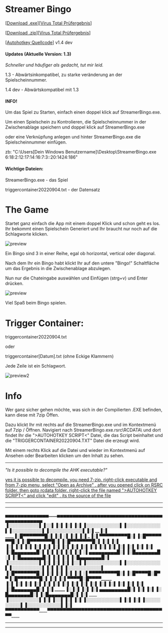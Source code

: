 # Streamer Bingo
[[Download .exe](https://github.com/BNK3R-Boy/StreamerBingo/raw/main/StreamerBingo.exe)][[Virus Total Prüfergebnis](https://www.virustotal.com/gui/url/29ad4db5ec0e4aa39cdad467b9d04deb1610fa35205d87b6b672ac5609fa2f5b?nocache=1)]

[[Download .zip](https://github.com/BNK3R-Boy/StreamerBingo/raw/main/StreamerBingo.zip)][[Virus Total Prüfergebnis](https://www.virustotal.com/gui/url/9b20b70df153ede6de3ffe07fc8c46f782202d10d94b0aa6d4bd5e437b53242e?nocache=1)]

[[Autohotkey Quellcode](https://github.com/BNK3R-Boy/StreamerBingo/blob/main/StreamerBingo.ahk)] v1.4 dev




#### Updates (Aktuelle Version: 1.3)

_Schneller und häufiger als gedacht, tut mir leid._

1.3 - Abwärtsinkompatibel, zu starke veränderung an der Spielscheinnummer.

1.4 dev - Abwärtskompatibel mit 1.3




#### INFO! 

Um das Spiel zu Starten, einfach einen doppel klick auf StreamerBingo.exe.

Um einen Spielschein zu Kontrolieren, die Spielscheinnummer in der Zwischenablage speichern und doppel klick auf StreamerBingo.exe

oder eine Verknüpfung anlegen und hinter StreamerBingo.exe die Spielscheinnummer einfügen.

zb: "C:\Users\[Dein Windows Benutzername]\Desktop\StreamerBingo.exe 6:18:2:12:17:14:16:7:3::20:1424:186"




#### Wichtige Dateien:

StreamerBingo.exe					- das Spiel

triggercontainer20220904.txt		- der Datensatz




# The Game

Startet ganz einfach die App mit einem doppel Klick und schon geht es los. Ihr bekommt einen Spielschein Generiert und Ihr braucht nur noch auf die Schlagworte klicken.

![preview](https://user-images.githubusercontent.com/17516608/188402859-e4f49404-c79d-4294-9a24-eba538e54ec9.png)

Ein Bingo sind 3 in einer Reihe, egal ob horizontal, vertical oder diagonal.

Nach dem Ihr ein Bingo habt klickt Ihr auf den untere "Bingo!" Schaltfläche um das Ergebnis in die Zwischenablage abzulegen.

Nun nur die Chateingabe auswählen und Einfügen (strg+v) und Enter drücken.

![preview](https://user-images.githubusercontent.com/17516608/189213825-e99b19ba-47cb-4b57-9ea9-f7e2989faf8a.png)




Viel Spaß beim Bingo spielen.




# Trigger Container:

triggercontainer20220904.txt

oder

triggercontainer[Datum].txt (ohne Eckige Klammern)


Jede Zeile ist ein Schlagwort.

![preview2](https://user-images.githubusercontent.com/17516608/188405336-263f3edd-4ec2-41ba-8203-154cd050a79e.png)




# Info

Wer ganz sicher gehen möchte, was sich in der Compilierten .EXE befinden, kann diese mit 7zip Öffen.

Dazu klickt Ihr mit rechts auf die StreamerBingo.exe und im Kontextmenü auf 7zip / Öffnen. Navigiert nach StreamerBingo.exe\.rsrc\RCDATA\ und dort findet Ihr die ">AUTOHOTKEY SCRIPT<" Datei, die das Script beinhaltet und die "TRIGGERCONTAINER20220904.TXT" Datei die erzeugt wird.

Mit einem rechts Klick auf die Datei und wieder im Kontextmenü auf Ansehen oder Bearbeiten klicken um den Inhalt zu sehen.

---
*"Is it possible to decompile the AHK executable?"*

[yes it is possible to decompile. you need 7-zip. right-click executable and from 7-zip menu, select "Open as Archive" . after you opened click on RSRC folder. then goto rcdata folder. right-click the file named ">AUTOHOTKEY SCRIPT<" and click "edit" . its the source of the file](https://www.autohotkey.com/boards/viewtopic.php?p=397453&sid=370e5dd320cf15a3272e8d3b7d855c30#p397453)



___________________________________________________________________________________________________________
___________________________________________________________________________________________________________
_____▄▄▄▄▄▄▄▄▄▄___▄▄________▄__▄____▄__▄▄▄▄▄▄▄▄▄▄▄__▄▄▄▄▄▄▄▄▄▄▄__▄▄▄▄▄▄▄▄▄▄___▄▄▄▄▄▄▄▄▄▄▄__▄_________▄_____
____▐░░░░░░░░░░▌_▐░░▌______▐░▌▐░▌__▐░▌▐░░░░░░░░░░░▌▐░░░░░░░░░░░▌▐░░░░░░░░░░▌_▐░░░░░░░░░░░▌▐░▌_______▐░▌____
____▐░█▀▀▀▀▀▀▀█░▌▐░▌░▌_____▐░▌▐░▌_▐░▌__▀▀▀▀▀▀▀▀▀█░▌▐░█▀▀▀▀▀▀▀█░▌▐░█▀▀▀▀▀▀▀█░▌▐░█▀▀▀▀▀▀▀█░▌▐░▌_______▐░▌____
____▐░▌_______▐░▌▐░▌▐░▌____▐░▌▐░▌▐░▌____________▐░▌▐░▌_______▐░▌▐░▌_______▐░▌▐░▌_______▐░▌▐░▌_______▐░▌____
____▐░█▄▄▄▄▄▄▄█░▌▐░▌_▐░▌___▐░▌▐░▌░▌____▄▄▄▄▄▄▄▄▄█░▌▐░█▄▄▄▄▄▄▄█░▌▐░█▄▄▄▄▄▄▄█░▌▐░▌_______▐░▌▐░█▄▄▄▄▄▄▄█░▌____
____▐░░░░░░░░░░▌_▐░▌__▐░▌__▐░▌▐░░▌____▐░░░░░░░░░░░▌▐░░░░░░░░░░░▌▐░░░░░░░░░░▌_▐░▌_______▐░▌▐░░░░░░░░░░░▌____
____▐░█▀▀▀▀▀▀▀█░▌▐░▌___▐░▌_▐░▌▐░▌░▌____▀▀▀▀▀▀▀▀▀█░▌▐░█▀▀▀▀█░█▀▀_▐░█▀▀▀▀▀▀▀█░▌▐░▌_______▐░▌_▀▀▀▀█░█▀▀▀▀_____
____▐░▌_______▐░▌▐░▌____▐░▌▐░▌▐░▌▐░▌____________▐░▌▐░▌_____▐░▌__▐░▌_______▐░▌▐░▌_______▐░▌_____▐░▌_________
____▐░█▄▄▄▄▄▄▄█░▌▐░▌_____▐░▐░▌▐░▌_▐░▌__▄▄▄▄▄▄▄▄▄█░▌▐░▌______▐░▌_▐░█▄▄▄▄▄▄▄█░▌▐░█▄▄▄▄▄▄▄█░▌_____▐░▌_________
____▐░░░░░░░░░░▌_▐░▌______▐░░▌▐░▌__▐░▌▐░░░░░░░░░░░▌▐░▌_______▐░▌▐░░░░░░░░░░▌_▐░░░░░░░░░░░▌_____▐░▌_________
_____▀▀▀▀▀▀▀▀▀▀___▀________▀▀__▀____▀__▀▀▀▀▀▀▀▀▀▀▀__▀_________▀__▀▀▀▀▀▀▀▀▀▀___▀▀▀▀▀▀▀▀▀▀▀_______▀__________
___________________________________________________________________________________________________________
___________________________________________________________________________________________________________
